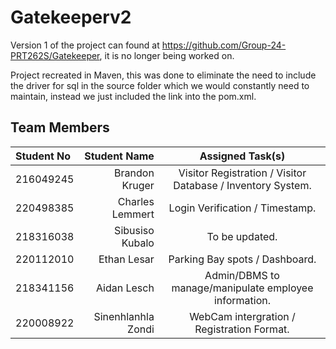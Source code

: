 # Gatekeeperv2 #

Version 1 of the project can found at https://github.com/Group-24-PRT262S/Gatekeeper, it is no longer being worked on.

Project recreated in Maven, this was done to eliminate the need to include the driver for sql in the source folder which we would constantly need to maintain, instead we just included the link into the pom.xml.

## Team Members ##

Student No | Student Name | Assigned Task(s)
| :--- | ---: | :---:
216049245  | Brandon Kruger | Visitor Registration / Visitor Database / Inventory System.
220498385  | Charles Lemmert | Login Verification / Timestamp.
218316038  | Sibusiso Kubalo | To be updated.
220112010  | Ethan Lesar | Parking Bay spots / Dashboard.
218341156  | Aidan Lesch | Admin/DBMS to manage/manipulate employee information.
220008922  | Sinenhlanhla Zondi | WebCam intergration / Registration Format.


